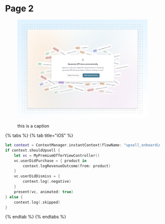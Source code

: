 # Page 2

<figure><img src=".gitbook/assets/02_04_25_add_api_spec.svg" alt="hello world!"><figcaption><p>this is a caption</p></figcaption></figure>

{% tabs %}
{% tab title="iOS" %}
```swift
let context = ContextManager.instantContext(flowName: "upsell_onboarding", duration: 3)
if context.shouldUpsell {
    let vc = MyPremiumOfferViewController()
    vc.userDidPurchase = { product in
        context.logRevenueOutcome(from: product)
    }
    vc.userDidDismiss = {
        context.log(.negative)
    }
    present(vc, animated: true)
} else {
    context.log(.skipped)
}
```
{% endtab %}
{% endtabs %}
